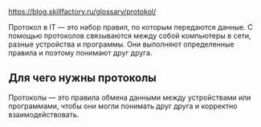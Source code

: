 https://blog.skillfactory.ru/glossary/protokol/

Протокол в IT — это набор правил, по которым передаются данные. С помощью протоколов связываются между собой компьютеры в сети, разные устройства и программы. Они выполняют определенные правила и поэтому понимают друг друга.


## Для чего нужны протоколы

Протоколы — это правила обмена данными между устройствами или программами, чтобы они могли понимать друг друга и корректно взаимодействовать.








